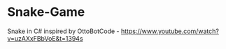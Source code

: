# Snake-Game

Snake in C# inspired by OttoBotCode - https://www.youtube.com/watch?v=uzAXxFBbVoE&t=1394s
